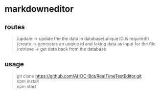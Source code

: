 # markdowneditor

## routes 

> /update -> update the the data in database(unique ID is required!) <br>
> /create -> generates an unqiue id and taking data as input for the file <br>
> /retrieve -> get data back from the database <br>

## usage 

> git clone https://github.com/AI-DC-Bot/RealTimeTextEditor.git <br>
> npm install <br>
> npm start <br>
> 
